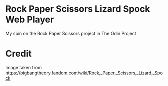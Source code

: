 # Rock Paper Scissors Lizard Spock Web Player
My spin on the Rock Paper Scissors project in The Odin Project

# Credit
Image taken from https://bigbangtheory.fandom.com/wiki/Rock,_Paper,_Scissors,_Lizard,_Spock
